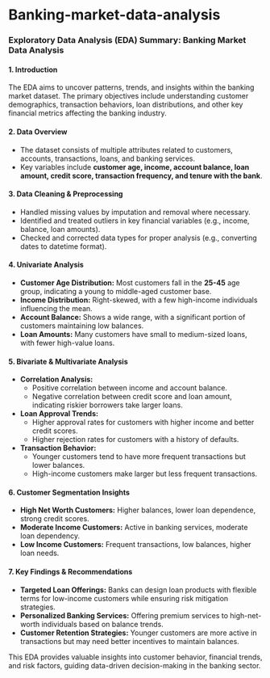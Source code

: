 # Banking-market-data-analysis
### Exploratory Data Analysis (EDA) Summary: Banking Market Data Analysis  

#### **1. Introduction**  
The EDA aims to uncover patterns, trends, and insights within the banking market dataset. The primary objectives include understanding customer demographics, transaction behaviors, loan distributions, and other key financial metrics affecting the banking industry.  

#### **2. Data Overview**  
- The dataset consists of multiple attributes related to customers, accounts, transactions, loans, and banking services.  
- Key variables include **customer age, income, account balance, loan amount, credit score, transaction frequency, and tenure with the bank**.  

#### **3. Data Cleaning & Preprocessing**  
- Handled missing values by imputation and removal where necessary.  
- Identified and treated outliers in key financial variables (e.g., income, balance, loan amounts).  
- Checked and corrected data types for proper analysis (e.g., converting dates to datetime format).  

#### **4. Univariate Analysis**  
- **Customer Age Distribution:** Most customers fall in the **25-45** age group, indicating a young to middle-aged customer base.  
- **Income Distribution:** Right-skewed, with a few high-income individuals influencing the mean.  
- **Account Balance:** Shows a wide range, with a significant portion of customers maintaining low balances.  
- **Loan Amounts:** Many customers have small to medium-sized loans, with fewer high-value loans.  

#### **5. Bivariate & Multivariate Analysis**  
- **Correlation Analysis:**  
  - Positive correlation between income and account balance.  
  - Negative correlation between credit score and loan amount, indicating riskier borrowers take larger loans.  
- **Loan Approval Trends:**  
  - Higher approval rates for customers with higher income and better credit scores.  
  - Higher rejection rates for customers with a history of defaults.  
- **Transaction Behavior:**  
  - Younger customers tend to have more frequent transactions but lower balances.  
  - High-income customers make larger but less frequent transactions.  

#### **6. Customer Segmentation Insights**  
- **High Net Worth Customers:** Higher balances, lower loan dependence, strong credit scores.  
- **Moderate Income Customers:** Active in banking services, moderate loan dependency.  
- **Low Income Customers:** Frequent transactions, low balances, higher loan needs.  

#### **7. Key Findings & Recommendations**  
- **Targeted Loan Offerings:** Banks can design loan products with flexible terms for low-income customers while ensuring risk mitigation strategies.  
- **Personalized Banking Services:** Offering premium services to high-net-worth individuals based on balance trends.  
- **Customer Retention Strategies:** Younger customers are more active in transactions but may need better incentives to maintain balances.  

This EDA provides valuable insights into customer behavior, financial trends, and risk factors, guiding data-driven decision-making in the banking sector. 
